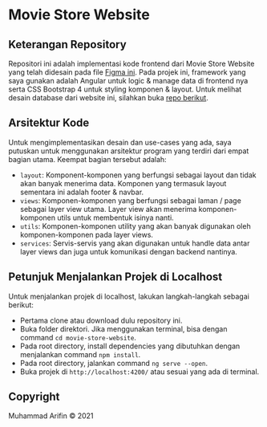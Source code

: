 # Movie Store Website

## Keterangan Repository

Repositori ini adalah implementasi kode frontend dari Movie Store Website yang telah didesain pada file [Figma ini](https://www.figma.com/file/bTfNSWux0iKoR9TjtgqUl8/Movie-Store-Website?node-id=0%3A1). Pada projek ini, framework yang saya gunakan adalah Angular untuk logic & manage data di frontend nya serta CSS Bootstrap 4 untuk styling komponen & layout. Untuk melihat desain database dari website ini, silahkan buka [repo berikut](https://github.com/ifindev/movie-store-db-schema).

## Arsitektur Kode

Untuk mengimplementasikan desain dan use-cases yang ada, saya putuskan untuk menggunakan arsitektur program yang terdiri dari empat bagian utama. Keempat bagian tersebut adalah:

- `layout`: Komponent-komponen yang berfungsi sebagai layout dan tidak akan banyak menerima data. Komponen yang termasuk layout sementara ini adalah footer & navbar.
- `views`: Komponen-komponen yang berfungsi sebagai laman / page sebagai layer view utama. Layer view akan menerima komponen-komponen utils untuk membentuk isinya nanti.
- `utils`: Komponen-komponen utility yang akan banyak digunakan oleh komponen-komponen pada layer views.
- `services`: Servis-servis yang akan digunakan untuk handle data antar layer views dan juga untuk komunikasi dengan backend nantinya.

## Petunjuk Menjalankan Projek di Localhost

Untuk menjalankan projek di localhost, lakukan langkah-langkah sebagai berikut:

- Pertama clone atau download dulu repository ini.
- Buka folder direktori. Jika menggunakan terminal, bisa dengan command `cd movie-store-website`.
- Pada root directory, install dependencies yang dibutuhkan dengan menjalankan command `npm install`.
- Pada root directory, jalankan command `ng serve --open`.
- Buka projek di `http://localhost:4200/` atau sesuai yang ada di terminal.

## Copyright

Muhammad Arifin &copy; 2021
